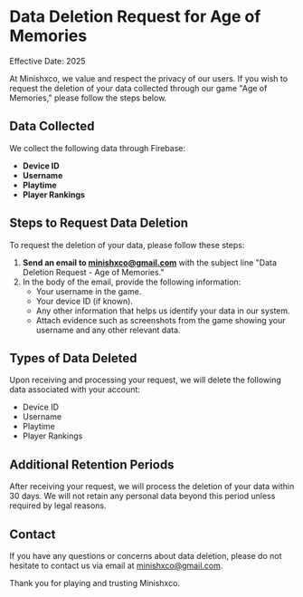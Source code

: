 # Data Deletion Request for Age of Memories

Effective Date: 2025

At Minishxco, we value and respect the privacy of our users. If you wish to request the deletion of your data collected through our game "Age of Memories," please follow the steps below.

## Data Collected
We collect the following data through Firebase:

- **Device ID**
- **Username**
- **Playtime**
- **Player Rankings**

## Steps to Request Data Deletion

To request the deletion of your data, please follow these steps:

1. **Send an email to minishxco@gmail.com** with the subject line "Data Deletion Request - Age of Memories."
2. In the body of the email, provide the following information:
   - Your username in the game.
   - Your device ID (if known).
   - Any other information that helps us identify your data in our system.
   - Attach evidence such as screenshots from the game showing your username and any other relevant data.

## Types of Data Deleted

Upon receiving and processing your request, we will delete the following data associated with your account:

- Device ID
- Username
- Playtime
- Player Rankings

## Additional Retention Periods

After receiving your request, we will process the deletion of your data within 30 days. We will not retain any personal data beyond this period unless required by legal reasons.

## Contact

If you have any questions or concerns about data deletion, please do not hesitate to contact us via email at minishxco@gmail.com.

Thank you for playing and trusting Minishxco.
